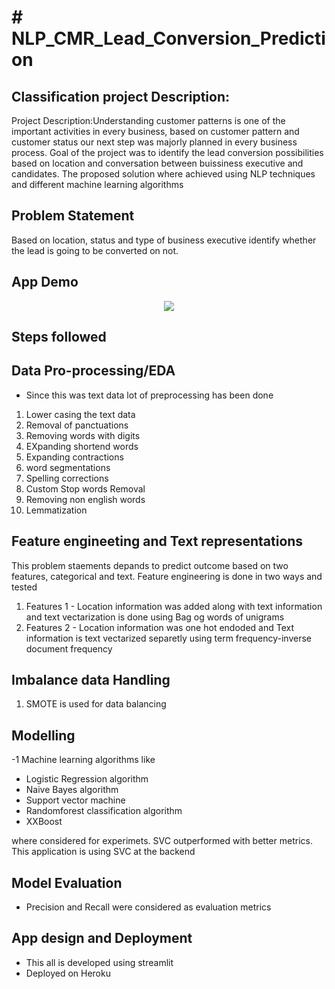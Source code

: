 

# # NLP_CMR_Lead_Conversion_Prediction

## **Classification project Description**:
Project Description:Understanding customer patterns is one of the important activities in
every business, based on customer pattern and customer status our next step was majorly
planned in every business process. Goal of the project was to identify the lead conversion possibilities based on location and conversation between buissiness executive and candidates. The proposed solution where achieved using NLP techniques and different machine learning algorithms

## **Problem Statement**
Based on location, status and type of business executive identify whether the lead is going to be converted on not.
## **App Demo**
<div align='center'>
<img src="https://github.com/bhanu0925/NLP_CMR_Lead_Conversion_Prediction/blob/main/CMR.GIF">
</div>

## **Steps followed**

## **Data Pro-processing/EDA**

- Since this was text data lot of preprocessing has been done

1. Lower casing the text data
2. Removal of panctuations
3. Removing words with digits
4. EXpanding shortend words
5. Expanding contractions
6. word segmentations
7. Spelling corrections
8. Custom Stop words Removal
9. Removing non english words
10. Lemmatization

## **Feature engineeting and Text representations**
This problem staements depands to predict outcome based on two features, categorical and text.
Feature engineering is done in two ways and tested

1. Features 1 - Location information was added along with text information and text vectarization is done using Bag og words of unigrams
3. Features 2 - Location information was one hot endoded and Text information is text vectarized separetly using term frequency-inverse document frequency

## **Imbalance data Handling**

1. SMOTE is used for data balancing

## **Modelling**

-1 Machine learning algorithms like 
 - Logistic Regression algorithm
 - Naive Bayes algorithm
 - Support vector machine
 - Randomforest classification algorithm
 - XXBoost 

 where considered for experimets.
 SVC outperformed with better metrics. This application is using SVC at the backend

## **Model Evaluation**

 - Precision and Recall were considered as evaluation metrics 

## **App design and Deployment**

 - This all is developed using streamlit
 - Deployed on Heroku


